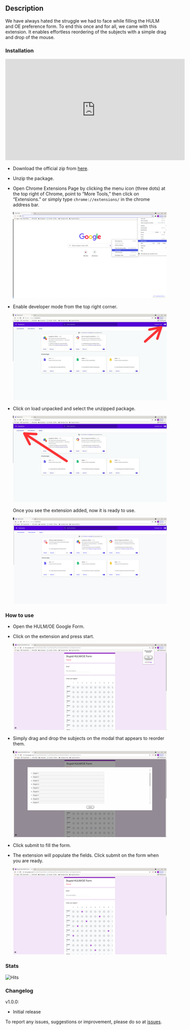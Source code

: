 ## Description

We have always hated the struggle we had to face while filling the HULM and OE preference form. To end this once and for all, we came with this extension. It enables effortless reordering of the subjects with a simple drag and drop of the mouse.  

### Installation

<iframe width="560" height="315" src="https://www.youtube.com/embed/kdLuHF8pf7U" title="YouTube video player" frameborder="0" allow="accelerometer; autoplay; clipboard-write; encrypted-media; gyroscope; picture-in-picture" allowfullscreen></iframe>

- Download the official zip from [here](https://github.com/TheAnshul756/MCGFTGF/archive/refs/heads/main.zip).
- Unzip the package.
- Open Chrome Extensions Page by clicking the menu icon (three dots) at the top right of Chrome, point to “More Tools,” then click on “Extensions.” or simply type `chrome://extensions/` in the chrome address bar.
  
  ![](img/extensionsmenu.png)
  
- Enable developer mode from the top right corner.
  
  ![](img/enabledev.jpeg)
  
- Click on load unpacked and select the unzipped package.
  
  ![](img/loadunpack.jpeg)
  
  Once you see the extension added, now it is ready to use.
  
  ![](img/extensionadded.png)
  

### How to use

- Open the HULM/OE Google Form.
- Click on the extension and press start.
  
  ![](img/extensionstart.png)

- Simply drag and drop the subjects on the modal that appears to reorder them.
  
  ![](img/dragDrop.png)

- Click submit to fill the form.
- The extension will populate the fields. Click submit on the form when you are ready.  

  ![](img/finalfilled.png)
  

### Stats

![Hits](https://hits.seeyoufarm.com/api/count/incr/badge.svg?url=https%3A%2F%2Ftheanshul756.github.io%2Fhulm-filler%2F&count_bg=%2379C83D&title_bg=%23555555&icon=&icon_color=%23E7E7E7&title=hits&edge_flat=false)

  
### Changelog
v1.0.0:

- Initial release

To report any issues, suggestions or improvement, please do so at [issues](https://github.com/TheAnshul756/MCGFTGF/issues).
